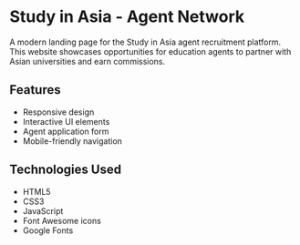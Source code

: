 # Study in Asia - Agent Network

A modern landing page for the Study in Asia agent recruitment platform. This website showcases opportunities for education agents to partner with Asian universities and earn commissions.

## Features
- Responsive design
- Interactive UI elements
- Agent application form
- Mobile-friendly navigation

## Technologies Used
- HTML5
- CSS3
- JavaScript
- Font Awesome icons
- Google Fonts
